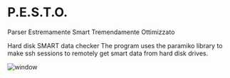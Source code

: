 # P.E.S.T.O.
Parser Estremamente Smart Tremendamente Ottimizzato

Hard disk SMART data checker
The program uses the paramiko library to make ssh sessions to remotely get smart data from hard disk drives.

![window](https://user-images.githubusercontent.com/39865402/127885325-d4888d73-d31c-436b-aa90-f165eea3847a.png)
